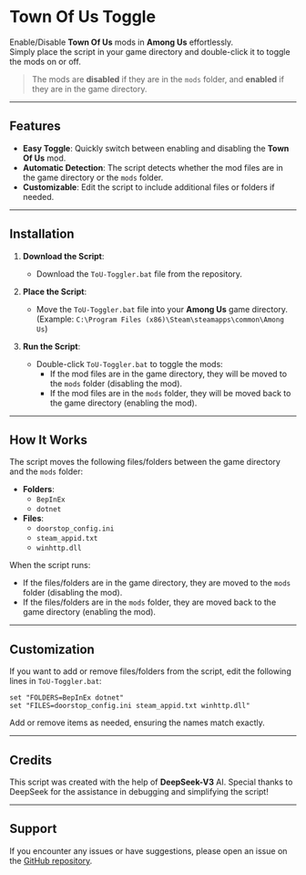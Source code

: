# Town Of Us Toggle

Enable/Disable **Town Of Us** mods in **Among Us** effortlessly.  
Simply place the script in your game directory and double-click it to toggle the mods on or off.  

> The mods are **disabled** if they are in the `mods` folder, and **enabled** if they are in the game directory.

---

## Features

- **Easy Toggle**: Quickly switch between enabling and disabling the **Town Of Us** mod.
- **Automatic Detection**: The script detects whether the mod files are in the game directory or the `mods` folder.
- **Customizable**: Edit the script to include additional files or folders if needed.

---

## Installation

1. **Download the Script**:
   - Download the `ToU-Toggler.bat` file from the repository.

2. **Place the Script**:
   - Move the `ToU-Toggler.bat` file into your **Among Us** game directory.  
     (Example: `C:\Program Files (x86)\Steam\steamapps\common\Among Us`)

3. **Run the Script**:
   - Double-click `ToU-Toggler.bat` to toggle the mods:
     - If the mod files are in the game directory, they will be moved to the `mods` folder (disabling the mod).
     - If the mod files are in the `mods` folder, they will be moved back to the game directory (enabling the mod).

---

## How It Works

The script moves the following files/folders between the game directory and the `mods` folder:

- **Folders**:
  - `BepInEx`
  - `dotnet`
- **Files**:
  - `doorstop_config.ini`
  - `steam_appid.txt`
  - `winhttp.dll`

When the script runs:
- If the files/folders are in the game directory, they are moved to the `mods` folder (disabling the mod).
- If the files/folders are in the `mods` folder, they are moved back to the game directory (enabling the mod).

---

## Customization

If you want to add or remove files/folders from the script, edit the following lines in `ToU-Toggler.bat`:

```batch
set "FOLDERS=BepInEx dotnet"
set "FILES=doorstop_config.ini steam_appid.txt winhttp.dll"
```

Add or remove items as needed, ensuring the names match exactly.

---

## Credits

This script was created with the help of **DeepSeek-V3** AI. Special thanks to DeepSeek for the assistance in debugging and simplifying the script!

---

## Support

If you encounter any issues or have suggestions, please open an issue on the [GitHub repository](https://github.com/okayah/town-of-us-toggle/issues).
